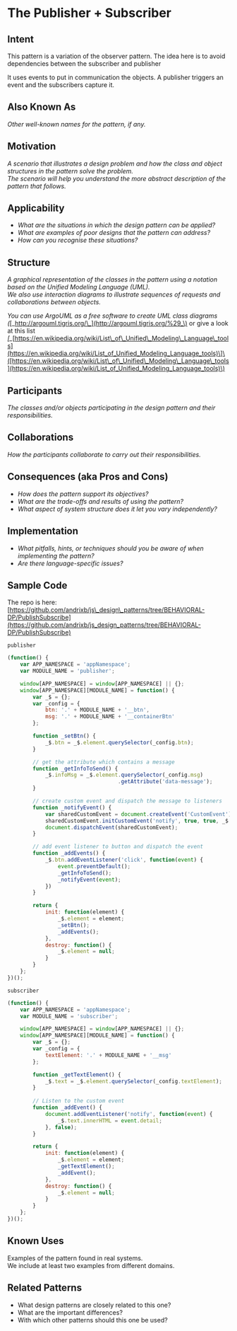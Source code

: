# The Publisher + Subscriber

## Intent

This pattern is a variation of the observer pattern. The idea here is to avoid dependencies between the subscriber and publisher

It uses events to put in communication the objects. A publisher triggers an event and the subscribers capture it.

## Also Known As

_Other well-known names for the pattern, if any._

## Motivation

_A scenario that illustrates a design problem and how the class and object structures in the pattern solve the problem.  
The scenario will help you understand the more abstract description of the pattern that follows._

## Applicability

* _What are the situations in which the design pattern can be applied?_
* _What are examples of poor designs that the pattern can address?_
* _How can you recognise these situations?_

## Structure

_A graphical representation of the classes in the pattern using a notation based on the Unified Modeling Language \(UML\).  
We also use interaction diagrams to illustrate sequences of requests and collaborations between objects._

_You can use ArgoUML as a free software to create UML class diagrams \(_[_http://argouml.tigris.org/\_](http://argouml.tigris.org/%29_\) or give a look at this list _\[\__[https://en.wikipedia.org/wiki/List\_of\_Unified\_Modeling\_Language\_tools](https://en.wikipedia.org/wiki/List_of_Unified_Modeling_Language_tools)\]\([https://en.wikipedia.org/wiki/List\_of\_Unified\_Modeling\_Language\_tools](https://en.wikipedia.org/wiki/List_of_Unified_Modeling_Language_tools)\)

## Participants

_The classes and/or objects participating in the design pattern and their responsibilities._

## Collaborations

_How the participants collaborate to carry out their responsibilities._

## Consequences \(aka Pros and Cons\)

* _How does the pattern support its objectives?_
* _What are the trade-offs and results of using the pattern?_
* _What aspect of system structure does it let you vary independently?_

## Implementation

* _What pitfalls, hints, or techniques should you be aware of when implementing the pattern?_
* _Are there language-specific issues?_

## Sample Code

The repo is here: [https://github.com/andrixb/js\_design\_patterns/tree/BEHAVIORAL-DP/PublishSubscribe](https://github.com/andrixb/js_design_patterns/tree/BEHAVIORAL-DP/PublishSubscribe)

`publisher`

```js
(function() {
    var APP_NAMESPACE = 'appNamespace';
    var MODULE_NAME = 'publisher';

    window[APP_NAMESPACE] = window[APP_NAMESPACE] || {};
    window[APP_NAMESPACE][MODULE_NAME] = function() {
        var _$ = {};
        var _config = {
            btn: '.' + MODULE_NAME + '__btn',
            msg: '.' + MODULE_NAME + '__containerBtn'
        };

        function _setBtn() {
            _$.btn = _$.element.querySelector(_config.btn);
        }

        // get the attribute which contains a message
        function _getInfoToSend() {
            _$.infoMsg = _$.element.querySelector(_config.msg)
                                   .getAttribute('data-message');
        }

        // create custom event and dispatch the message to listeners
        function _notifyEvent() {
            var sharedCustomEvent = document.createEvent('CustomEvent');
            sharedCustomEvent.initCustomEvent('notify', true, true, _$.infoMsg);
            document.dispatchEvent(sharedCustomEvent);
        }

        // add event listener to button and dispatch the event
        function _addEvents() {
            _$.btn.addEventListener('click', function(event) {
                event.preventDefault();
                _getInfoToSend();
                _notifyEvent(event);
            })
        }

        return {
            init: function(element) {
                _$.element = element;
                _setBtn();
                _addEvents();
            },
            destroy: function() {
                _$.element = null;
            }
        }
    };
})();
```

`subscriber`

```js
(function() {
    var APP_NAMESPACE = 'appNamespace';
    var MODULE_NAME = 'subscriber';

    window[APP_NAMESPACE] = window[APP_NAMESPACE] || {};
    window[APP_NAMESPACE][MODULE_NAME] = function() {
        var _$ = {};
        var _config = {
            textElement: '.' + MODULE_NAME + '__msg'
        };

        function _getTextElement() {
            _$.text = _$.element.querySelector(_config.textElement);
        }
        
        // Listen to the custom event
        function _addEvent() {
            document.addEventListener('notify', function(event) {
                _$.text.innerHTML = event.detail;
            }, false);
        }

        return {
            init: function(element) {
                _$.element = element;
                _getTextElement();
                _addEvent();
            },
            destroy: function() {
                _$.element = null;
            }
        }
    };
})();
```

## Known Uses

Examples of the pattern found in real systems.  
We include at least two examples from different domains.

## Related Patterns

* What design patterns are closely related to this one?
* What are the important differences?
* With which other patterns should this one be used?



